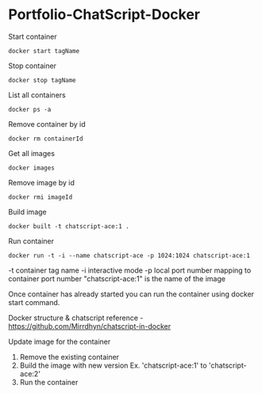 # Portfolio-ChatScript-Docker

Start container 
```
docker start tagName
```
Stop container 
```
docker stop tagName
```

List all containers 
```
docker ps -a 
```

Remove container by id 
```
docker rm containerId
```

Get all images 
```
docker images
```

Remove image by id 
```
docker rmi imageId 
```

Build image 
```
docker built -t chatscript-ace:1 .
```

Run container 
```
docker run -t -i --name chatscript-ace -p 1024:1024 chatscript-ace:1
```
-t container tag name 
-i interactive mode 
-p local port number mapping to container port number 
"chatscript-ace:1" is the name of the image 

Once container has already started you can run the container using docker start command. 

Docker structure & chatscript reference - https://github.com/Mirrdhyn/chatscript-in-docker 

Update image for the container 
1. Remove the existing container 
2. Build the image with new version Ex. 'chatscript-ace:1' to 'chatscript-ace:2'
3. Run the container 
